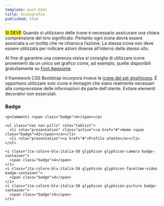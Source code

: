 ```yaml
---
template: post.html
title: Iconografia
published: true
---
```


<div class="lg-callout lg-callout-must">
<mark>SI DEVE</mark> Quando si utilizzano delle icone è necessario assicurare una chiara comprensione del loro significato. Pertanto ogni icona dovrà essere associata a un tooltip che ne chiarisca l’azione. La stessa icona non deve essere utilizzata per indicare azioni diverse all’interno della stesso sito. 
</div>

Al fine di garantire una coerenza visiva si consiglia di utilizzare icone provenienti da un unico set grafico come, ad esempio, quelle disponibili gratuitamente su [Font Awesome](https://fortawesome.github.io/Font-Awesome/). 

<!-- La dimensione minima di un'icona è di 30dp -->
<!-- ![](/images/tavola_31.png) -->

Il framework CSS Bootstrap incorpora invece le [icone del set glyphicons](http://glyphicons.com/).
É opportuno utilizzare solo icone e immagini che siano realmente necessari alla comprensione delle informazioni da parte dell'utente. Evitare elementi decorativi non essenziali.

### Badge

```markup
<p>Commenti <span class="badge">4</span></p>
```

```markup
<ul class="nav nav-pills" role="tablist">
  <li role="presentation" class="active"><a href="#">Home <span class="badge">42</span></a></li>
  <li role="presentation"><a href="#">Profilo utente</a></li>
</ul>
```

```markup
<i class="ita-colore-blu-italia-50 glyphicon glyphicon-camera badge-container">
  <span class="badge">4</span>
</i>
<i class="ita-colore-blu-italia-50 glyphicon glyphicon-facetime-video badge-container">
  <span class="badge">4</span>
</i>
<i class="ita-colore-blu-italia-50 glyphicon glyphicon-picture badge-container">
  <span class="badge">4</span>
</i>
```

<!-- ![html](/images/tavola_32.png) -->
